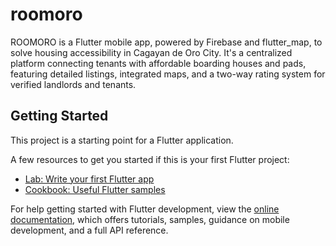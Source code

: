 # roomoro

ROOMORO is a Flutter mobile app, powered by Firebase and flutter_map, to solve housing accessibility in Cagayan de Oro City. It's a centralized platform connecting tenants with affordable boarding houses and pads, featuring detailed listings, integrated maps, and a two-way rating system for verified landlords and tenants.

## Getting Started

This project is a starting point for a Flutter application.

A few resources to get you started if this is your first Flutter project:

- [Lab: Write your first Flutter app](https://docs.flutter.dev/get-started/codelab)
- [Cookbook: Useful Flutter samples](https://docs.flutter.dev/cookbook)

For help getting started with Flutter development, view the
[online documentation](https://docs.flutter.dev/), which offers tutorials,
samples, guidance on mobile development, and a full API reference.
